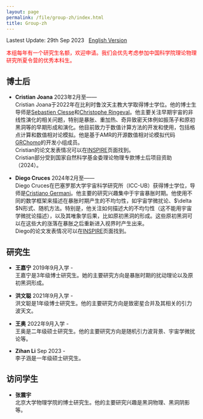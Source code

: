 ```yaml
---
layout: page
permalink: /file/group-zh/index.html
title: Group-zh
---
```


Lastest Update: 29th Sep 2023   [English Version](https://stonepi.github.io/group/)

<span style="color:red;">本组每年有一个研究生名额，欢迎申请。我们会优先考虑参加中国科学院理论物理研究所夏令营的优秀本科生。</span>

## 博士后

- **Cristian Joana** 2023年2月至—— <br>Cristian Joana于2022年在比利时鲁汶天主教大学取得博士学位。他的博士生导师是[Sebastien Clesse](https://sebclesse.wixsite.com/clesse)和[Christophe Ringeval](http://cp3.irmp.ucl.ac.be/~ringeval/)。他主要关注早期宇宙的非线性演化的相关问题，特别是暴胀、重加热、奇异致密天体例如振荡子和原初黑洞等的早期形成和演化。他目前致力于数值计算方法的开发和使用，包括格点计算和数值相对论模拟。他是基于AMR的开源数值相对论模拟代码[GRChomo](https://www.grchombo.org/)的开发小组成员。<br>Cristian的论文发表情况可以在[INSPIRE](https://inspirehep.net/authors/2007073?ui-citation-summary=true)页面找到。<br>Cristian部分受到国家自然科学基金委理论物理专款博士后项目资助（2024）。

- **Diego Cruces** 2024年2月至—— <br>Diego Cruces在巴塞罗那大学宇宙科学研究所（ICC-UB）获得博士学位，导师是[Cristiano Germani](https://icc.ub.edu/people/379)。他主要的研究兴趣集中于宇宙暴胀时期。他使用不同的数学框架来描述在暴胀时期产生的不均匀性，如宇宙学微扰论、$\delta $N形式、随机方法。特别是，他关注如何描述大的不均匀性（这不能用宇宙学微扰论描述），以及其唯象学后果，比如原初黑洞的形成。这些原初黑洞可以在这些大的涨落在暴胀之后重新进入视界时产生出来。<br>Diego的论文发表情况可以在[INSPIRE](https://inspirehep.net/authors/1893636?ui-citation-summary=true)页面找到。

## 研究生

- **王嘉宁** 2019年9月入学 - <br>王嘉宁是3年级博士研究生。她的主要研究方向是暴胀时期的扰动理论以及原初黑洞形成。

- **洪文聪** 2021年9月入学 -  <br>洪文聪是1年级博士研究生。他的主要研究方向是致密星合并及其相关的引力波天文。

- **王奥** 2022年9月入学 -  <br>王奥是二年级硕士研究生。他的主要研究方向是随机引力波背景、宇宙学微扰论等。

- **Zihan Li** Sep 2023 -  <br>李子涵是一年级硕士研究生。

## 访问学生

- **张震宇**  <br>北京大学物理学院的博士研究生。他的主要研究兴趣是黑洞物理、黑洞阴影等。
